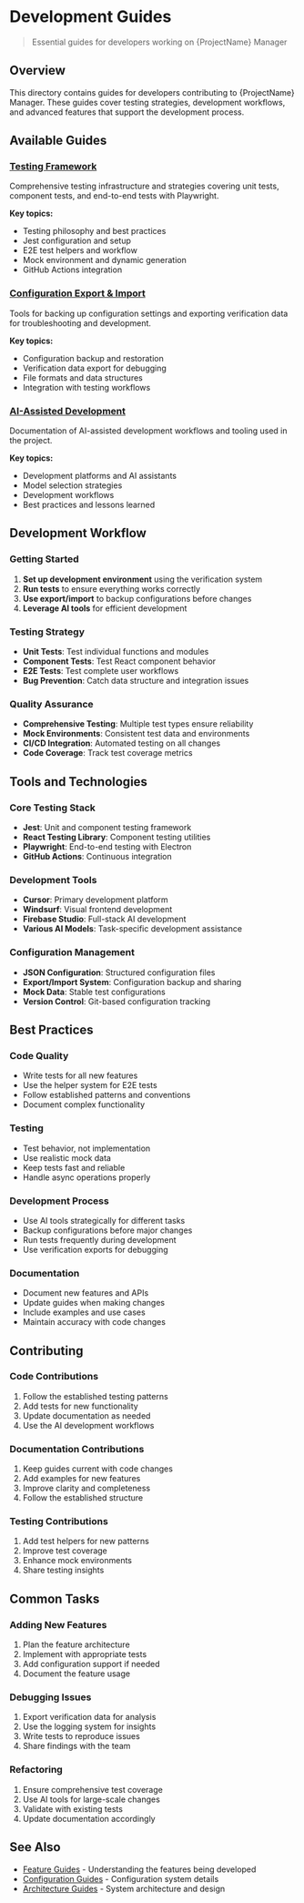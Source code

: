 # Development Guides

> Essential guides for developers working on {ProjectName} Manager

## Overview

This directory contains guides for developers contributing to {ProjectName} Manager. These guides cover testing strategies, development workflows, and advanced features that support the development process.

## Available Guides

### [Testing Framework](testing.md)
Comprehensive testing infrastructure and strategies covering unit tests, component tests, and end-to-end tests with Playwright.

**Key topics:**
- Testing philosophy and best practices
- Jest configuration and setup
- E2E test helpers and workflow
- Mock environment and dynamic generation
- GitHub Actions integration

### [Configuration Export & Import](export-import.md)
Tools for backing up configuration settings and exporting verification data for troubleshooting and development.

**Key topics:**
- Configuration backup and restoration
- Verification data export for debugging
- File formats and data structures
- Integration with testing workflows

### [AI-Assisted Development](ai-experiments.md)
Documentation of AI-assisted development workflows and tooling used in the project.

**Key topics:**
- Development platforms and AI assistants
- Model selection strategies
- Development workflows
- Best practices and lessons learned

## Development Workflow

### Getting Started

1. **Set up development environment** using the verification system
2. **Run tests** to ensure everything works correctly
3. **Use export/import** to backup configurations before changes
4. **Leverage AI tools** for efficient development

### Testing Strategy

- **Unit Tests**: Test individual functions and modules
- **Component Tests**: Test React component behavior
- **E2E Tests**: Test complete user workflows
- **Bug Prevention**: Catch data structure and integration issues

### Quality Assurance

- **Comprehensive Testing**: Multiple test types ensure reliability
- **Mock Environments**: Consistent test data and environments
- **CI/CD Integration**: Automated testing on all changes
- **Code Coverage**: Track test coverage metrics

## Tools and Technologies

### Core Testing Stack
- **Jest**: Unit and component testing framework
- **React Testing Library**: Component testing utilities
- **Playwright**: End-to-end testing with Electron
- **GitHub Actions**: Continuous integration

### Development Tools
- **Cursor**: Primary development platform
- **Windsurf**: Visual frontend development
- **Firebase Studio**: Full-stack AI development
- **Various AI Models**: Task-specific development assistance

### Configuration Management
- **JSON Configuration**: Structured configuration files
- **Export/Import System**: Configuration backup and sharing
- **Mock Data**: Stable test configurations
- **Version Control**: Git-based configuration tracking

## Best Practices

### Code Quality
- Write tests for all new features
- Use the helper system for E2E tests
- Follow established patterns and conventions
- Document complex functionality

### Testing
- Test behavior, not implementation
- Use realistic mock data
- Keep tests fast and reliable
- Handle async operations properly

### Development Process
- Use AI tools strategically for different tasks
- Backup configurations before major changes
- Run tests frequently during development
- Use verification exports for debugging

### Documentation
- Document new features and APIs
- Update guides when making changes
- Include examples and use cases
- Maintain accuracy with code changes

## Contributing

### Code Contributions
1. Follow the established testing patterns
2. Add tests for new functionality
3. Update documentation as needed
4. Use the AI development workflows

### Documentation Contributions
1. Keep guides current with code changes
2. Add examples for new features
3. Improve clarity and completeness
4. Follow the established structure

### Testing Contributions
1. Add test helpers for new patterns
2. Improve test coverage
3. Enhance mock environments
4. Share testing insights

## Common Tasks

### Adding New Features
1. Plan the feature architecture
2. Implement with appropriate tests
3. Add configuration support if needed
4. Document the feature usage

### Debugging Issues
1. Export verification data for analysis
2. Use the logging system for insights
3. Write tests to reproduce issues
4. Share findings with the team

### Refactoring
1. Ensure comprehensive test coverage
2. Use AI tools for large-scale changes
3. Validate with existing tests
4. Update documentation accordingly

## See Also

- [Feature Guides](../features/) - Understanding the features being developed
- [Configuration Guides](../configuration/) - Configuration system details
- [Architecture Guides](../architecture/) - System architecture and design 